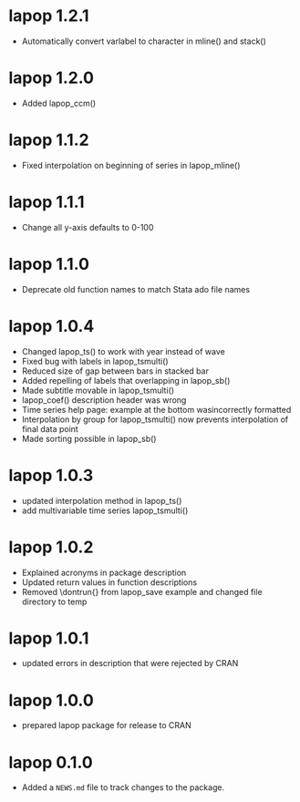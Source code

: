 # lapop 1.2.1

* Automatically convert varlabel to character in mline() and stack()

# lapop 1.2.0

* Added lapop_ccm() 

# lapop 1.1.2

* Fixed interpolation on beginning of series in lapop_mline()

# lapop 1.1.1

* Change all y-axis defaults to 0-100

# lapop 1.1.0

* Deprecate old function names to match Stata ado file names

# lapop 1.0.4

* Changed lapop_ts() to work with year instead of wave
* Fixed bug with labels in lapop_tsmulti()
* Reduced size of gap between bars in stacked bar
* Added repelling of labels that overlapping in lapop_sb()
* Made subtitle movable in lapop_tsmulti()
* lapop_coef() description header was wrong
* Time series help page: example at the bottom wasincorrectly formatted
* Interpolation by group for lapop_tsmulti() now prevents interpolation of final data point
* Made sorting possible in lapop_sb()

# lapop 1.0.3

* updated interpolation method in lapop_ts()
* add multivariable time series lapop_tsmulti()

# lapop 1.0.2

* Explained acronyms in package description
* Updated return values in function descriptions
* Removed \dontrun{} from lapop_save example and changed file directory to temp

# lapop 1.0.1

* updated errors in description that were rejected by CRAN

# lapop 1.0.0

* prepared lapop package for release to CRAN

# lapop 0.1.0

* Added a `NEWS.md` file to track changes to the package.
